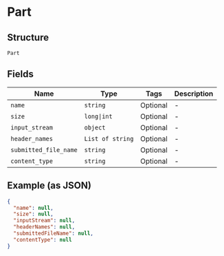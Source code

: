 
# Part

## Structure

`Part`

## Fields

| Name | Type | Tags | Description |
|  --- | --- | --- | --- |
| `name` | `string` | Optional | - |
| `size` | `long\|int` | Optional | - |
| `input_stream` | `object` | Optional | - |
| `header_names` | `List of string` | Optional | - |
| `submitted_file_name` | `string` | Optional | - |
| `content_type` | `string` | Optional | - |

## Example (as JSON)

```json
{
  "name": null,
  "size": null,
  "inputStream": null,
  "headerNames": null,
  "submittedFileName": null,
  "contentType": null
}
```

